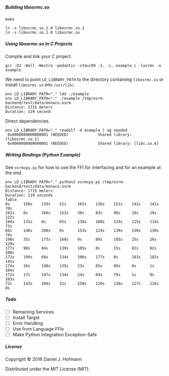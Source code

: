 ##### Building libosrmc.so

    make

    ln -s libosrmc.so.1.0 libosrmc.so.1
    ln -s libosrmc.so.1.0 libosrmc.so

##### Using libosrmc.so In C Projects

Compile and link your C project.

    gcc -O2 -Wall -Wextra -pedantic -std=c99 -I. -L. example.c -losrmc -o example

We need to point `LD_LIBRARY_PATH` to the directory containing `libosrmc.so` or install `libosrmc.so` into `/usr/lib/`.

    env LD_LIBRARY_PATH="." ldd ./example
    env LD_LIBRARY_PATH="." ./example /tmp/osrm-backend/test/data/monaco.osrm
    Distance: 1715 meters
    Duration: 119 second

Direct dependencies.

    env LD_LIBRARY_PATH="." readelf -d example | ag needed
     0x0000000000000001 (NEEDED)             Shared library: [libosrmc.so.1]
     0x0000000000000001 (NEEDED)             Shared library: [libc.so.6]

##### Writing Bindings (Python Example)

See `osrmcpy.py` for how to use the FFI for interfacing and for an example at the end.

    env LD_LIBRARY_PATH="." python2 osrmcpy.py /tmp/osrm-backend/test/data/monaco.osrm
    Distance: 1715 meters
    Duration: 119 seconds
    Table
    0s      158s    219s    51s     165s    136s    151s    142s    141s    70s
    192s    0s      166s    153s    30s     83s     98s     18s     19s     122s
    104s    131s    0s      65s     138s    108s    124s    115s    114s    73s
    68s     146s    208s    0s      153s    124s    139s    130s    130s    74s
    198s    35s     173s    160s    0s      89s     105s    25s     26s     129s
    177s    98s     84s     139s    105s    0s      15s     82s     82s     108s
    172s    199s    68s     134s    206s    177s    0s      183s    182s    141s
    174s    16s     148s    135s    23s     65s     80s     0s      1s      104s
    172s    17s     147s    134s    24s     64s     79s     1s      0s      103s
    72s     143s    204s    31s     150s    120s    136s    127s    126s    0s


##### Todo

- [ ] Remaining Services
- [ ] Install Target
- [ ] Error Handling
- [ ] Use from Language FFIs
- [ ] Make Python Integration Exception-Safe

##### License

Copyright © 2016 Daniel J. Hofmann

Distributed under the MIT License (MIT).
